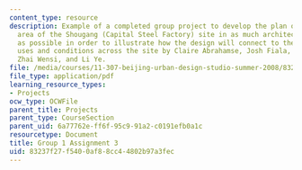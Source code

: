 ```yaml
---
content_type: resource
description: Example of a completed group project to develop the plan of the upper
  area of the Shougang (Capital Steel Factory) site in as much architectural detail
  as possible in order to illustrate how the design will connect to the different
  uses and conditions across the site by Claire Abrahamse, Josh Fiala, Christine Outram,
  Zhai Wensi, and Li Ye.
file: /media/courses/11-307-beijing-urban-design-studio-summer-2008/83237f27f5400af88cc44802b97a3fec_group1_assn3.pdf
file_type: application/pdf
learning_resource_types:
- Projects
ocw_type: OCWFile
parent_title: Projects
parent_type: CourseSection
parent_uid: 6a77762e-ff6f-95c9-91a2-c0191efb0a1c
resourcetype: Document
title: Group 1 Assignment 3
uid: 83237f27-f540-0af8-8cc4-4802b97a3fec
---
```

